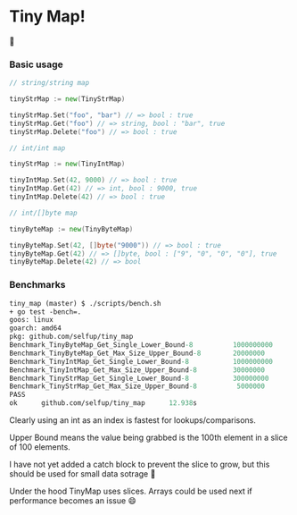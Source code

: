 # Tiny Map!

:tada:

### Basic usage

```go
// string/string map

tinyStrMap := new(TinyStrMap)

tinyStrMap.Set("foo", "bar") // => bool : true
tinyStrMap.Get("foo") // => string, bool : "bar", true
tinyStrMap.Delete("foo") // => bool : true

// int/int map

tinyStrMap := new(TinyIntMap)

tinyIntMap.Set(42, 9000) // => bool : true
tinyIntMap.Get(42) // => int, bool : 9000, true
tinyIntMap.Delete(42) // => bool : true

// int/[]byte map

tinyByteMap := new(TinyByteMap)

tinyByteMap.Set(42, []byte("9000")) // => bool : true
tinyByteMap.Get(42) // => []byte, bool : ["9", "0", "0", "0"], true
tinyByteMap.Delete(42) // => bool
```

### Benchmarks

```ocaml
tiny_map (master) $ ./scripts/bench.sh
+ go test -bench=.
goos: linux
goarch: amd64
pkg: github.com/selfup/tiny_map
Benchmark_TinyByteMap_Get_Single_Lower_Bound-8          1000000000               2.83 ns/op
Benchmark_TinyByteMap_Get_Max_Size_Upper_Bound-8        20000000                85.8 ns/op
Benchmark_TinyIntMap_Get_Single_Lower_Bound-8           1000000000               2.04 ns/op
Benchmark_TinyIntMap_Get_Max_Size_Upper_Bound-8         30000000                46.0 ns/op
Benchmark_TinyStrMap_Get_Single_Lower_Bound-8           300000000                5.08 ns/op
Benchmark_TinyStrMap_Get_Max_Size_Upper_Bound-8          5000000               374 ns/op
PASS
ok      github.com/selfup/tiny_map      12.938s
```

Clearly using an int as an index is fastest for lookups/comparisons.

Upper Bound means the value being grabbed is the 100th element in a slice of 100 elements.

I have not yet added a catch block to prevent the slice to grow, but this should be used for small data sotrage :pray:

Under the hood TinyMap uses slices. Arrays could be used next if performance becomes an issue :smile:
